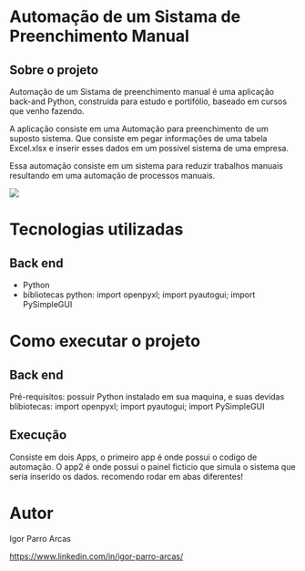 # Automação de um Sistama de Preenchimento Manual 

## Sobre o projeto

Automação de um Sistama de preenchimento manual é uma aplicação back-and Python, construída para estudo e portifólio, baseado em cursos que venho fazendo.

A aplicação consiste em uma Automação para preenchimento de um suposto sistema. Que  consiste em pegar informações de uma tabela Excel.xlsx e inserir esses dados em um possivel sistema de uma empresa. 

Essa automação consiste em um sistema para reduzir trabalhos manuais resultando em uma automação de processos manuais.

<img src="/assents/auto.gif">

# Tecnologias utilizadas
## Back end
- Python
- bibliotecas python: import openpyxl; import pyautogui; import PySimpleGUI

# Como executar o projeto

## Back end
Pré-requisitos: possuir Python instalado em sua maquina, e suas devidas blibiotecas: import openpyxl; import pyautogui; import PySimpleGUI

## Execução
Consiste em dois Apps, o primeiro app é onde possui o codigo de automação. O app2 é onde possui o painel ficticio que simula o sistema que seria inserido os dados. recomendo rodar em abas diferentes!
# Autor

Igor Parro Arcas 

https://www.linkedin.com/in/igor-parro-arcas/
